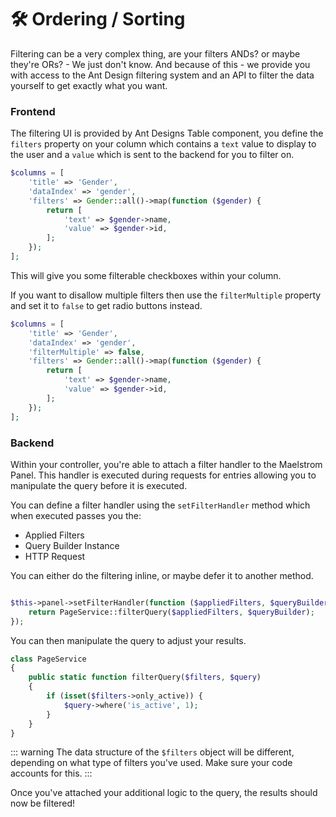 # 🛠 Ordering / Sorting

Filtering can be a very complex thing, are your filters ANDs? or maybe they're ORs? - We just don't know. And because of this - we provide you with access to the Ant Design filtering system and an API to filter the data yourself to get exactly what you want.

### Frontend

The filtering UI is provided by Ant Designs Table component, you define the `filters` property on your column which contains a `text` value to display to the user and a `value` which is sent to the backend for you to filter on.

```php
$columns = [
    'title' => 'Gender',
    'dataIndex' => 'gender',
    'filters' => Gender::all()->map(function ($gender) {
        return [
            'text' => $gender->name,
            'value' => $gender->id,
        ];
    });
];
```

This will give you some filterable checkboxes within your column.

If you want to disallow multiple filters then use the `filterMultiple` property and set it to `false` to get radio buttons instead.

```php
$columns = [
    'title' => 'Gender',
    'dataIndex' => 'gender',
    'filterMultiple' => false,
    'filters' => Gender::all()->map(function ($gender) {
        return [
            'text' => $gender->name,
            'value' => $gender->id,
        ];
    });
];
```

### Backend 

Within your controller, you're able to attach a filter handler to the Maelstrom Panel. This handler is executed during requests for entries allowing you to manipulate the query before it is executed.

You can define a filter handler using the `setFilterHandler` method which when executed passes you the:

- Applied Filters
- Query Builder Instance
- HTTP Request

You can either do the filtering inline, or maybe defer it to another method.

```php

$this->panel->setFilterHandler(function ($appliedFilters, $queryBuilder, $request) {
    return PageService::filterQuery($appliedFilters, $queryBuilder);
});

```

You can then manipulate the query to adjust your results.

```php
class PageService
{
    public static function filterQuery($filters, $query)
    {
        if (isset($filters->only_active)) {
            $query->where('is_active', 1);
        }
    }
}
```

::: warning
The data structure of the `$filters` object will be different, depending on what type of filters you've used. Make sure your code accounts for this.
:::

Once you've attached your additional logic to the query, the results should now be filtered!
